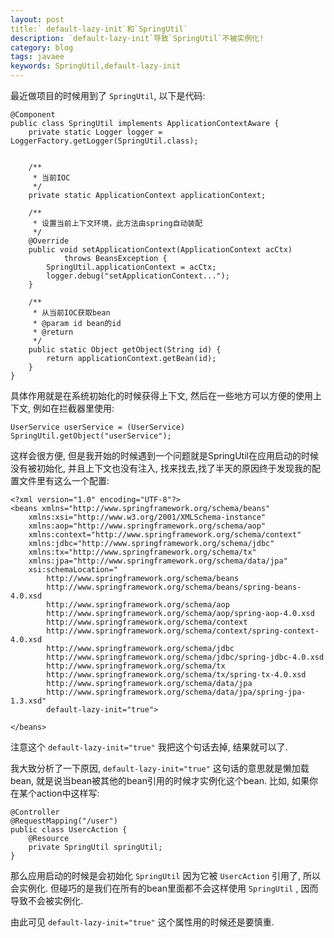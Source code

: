 ```yaml
---
layout: post
title:` default-lazy-init`和`SpringUtil`
description: `default-lazy-init`导致`SpringUtil`不被实例化!
category: blog
tags: javaee
keywords: SpringUtil,default-lazy-init
---
```


最近做项目的时候用到了 `SpringUtil`, 以下是代码:

	@Component
	public class SpringUtil implements ApplicationContextAware {
		private static Logger logger = LoggerFactory.getLogger(SpringUtil.class);
		
		
	    /**
	     * 当前IOC
	     */
	    private static ApplicationContext applicationContext;
	    
	    /**
	     * 设置当前上下文环境，此方法由spring自动装配
	     */
	    @Override
	    public void setApplicationContext(ApplicationContext acCtx)
	            throws BeansException {
	    	SpringUtil.applicationContext = acCtx;
	        logger.debug("setApplicationContext...");
	    }
	    
	    /**
	     * 从当前IOC获取bean
	     * @param id bean的id
	     * @return
	     */
	    public static Object getObject(String id) {
	        return applicationContext.getBean(id);
	    }
	}


具体作用就是在系统初始化的时候获得上下文, 然后在一些地方可以方便的使用上下文, 例如在拦截器里使用:

	UserService userService = (UserService) SpringUtil.getObject("userService");

这样会很方便, 但是我开始的时候遇到一个问题就是SpringUtil在应用启动的时候没有被初始化, 并且上下文也没有注入, 找来找去,找了半天的原因终于发现我的配置文件里有这么一个配置:

	<?xml version="1.0" encoding="UTF-8"?>
	<beans xmlns="http://www.springframework.org/schema/beans" 
		xmlns:xsi="http://www.w3.org/2001/XMLSchema-instance"
		xmlns:aop="http://www.springframework.org/schema/aop" 
		xmlns:context="http://www.springframework.org/schema/context" 
		xmlns:jdbc="http://www.springframework.org/schema/jdbc" 
		xmlns:tx="http://www.springframework.org/schema/tx"
		xmlns:jpa="http://www.springframework.org/schema/data/jpa"
		xsi:schemaLocation="
			http://www.springframework.org/schema/beans 
			http://www.springframework.org/schema/beans/spring-beans-4.0.xsd
			http://www.springframework.org/schema/aop 
			http://www.springframework.org/schema/aop/spring-aop-4.0.xsd
			http://www.springframework.org/schema/context 
			http://www.springframework.org/schema/context/spring-context-4.0.xsd
			http://www.springframework.org/schema/jdbc 
			http://www.springframework.org/schema/jdbc/spring-jdbc-4.0.xsd
			http://www.springframework.org/schema/tx 
			http://www.springframework.org/schema/tx/spring-tx-4.0.xsd
			http://www.springframework.org/schema/data/jpa 
			http://www.springframework.org/schema/data/jpa/spring-jpa-1.3.xsd" 
			default-lazy-init="true">
	
	</beans>

注意这个 `default-lazy-init="true"` 我把这个句话去掉, 结果就可以了.   

  我大致分析了一下原因, `default-lazy-init="true"` 这句话的意思就是懒加载bean, 就是说当bean被其他的bean引用的时候才实例化这个bean. 比如, 如果你在某个action中这样写:

	@Controller
	@RequestMapping("/user")
	public class UsercAction {
		@Resource
		private SpringUtil springUtil;
	}

那么应用启动的时候是会初始化 `SpringUtil` 因为它被 `UsercAction` 引用了, 所以会实例化. 但碰巧的是我们在所有的bean里面都不会这样使用 `SpringUtil` , 因而导致不会被实例化.

  由此可见 `default-lazy-init="true"` 这个属性用的时候还是要慎重.
